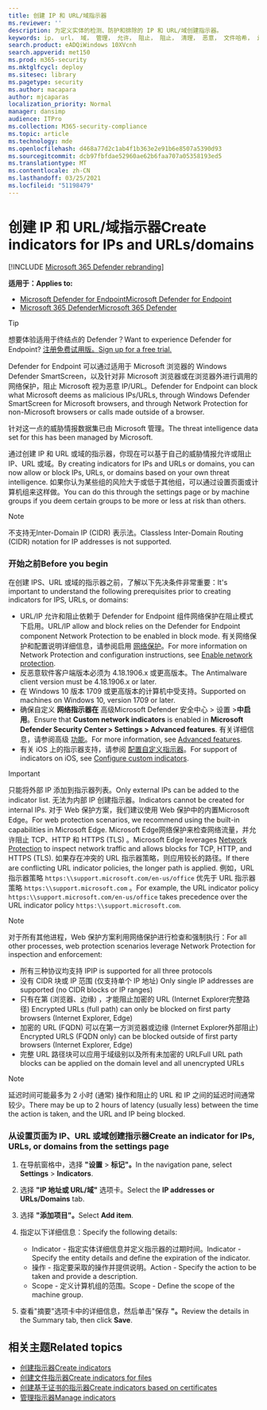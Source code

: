 ```yaml
---
title: 创建 IP 和 URL/域指示器
ms.reviewer: ''
description: 为定义实体的检测、防护和排除的 IP 和 URL/域创建指示器。
keywords: ip， url， 域， 管理， 允许， 阻止， 阻止， 清理， 恶意， 文件哈希， ip 地址， url， 域
search.product: eADQiWindows 10XVcnh
search.appverid: met150
ms.prod: m365-security
ms.mktglfcycl: deploy
ms.sitesec: library
ms.pagetype: security
ms.author: macapara
author: mjcaparas
localization_priority: Normal
manager: dansimp
audience: ITPro
ms.collection: M365-security-compliance
ms.topic: article
ms.technology: mde
ms.openlocfilehash: d468a77d2c1ab4f1b363e2e91b6e8507a5390d93
ms.sourcegitcommit: dcb97fbfdae52960ae62b6faa707a05358193ed5
ms.translationtype: MT
ms.contentlocale: zh-CN
ms.lasthandoff: 03/25/2021
ms.locfileid: "51198479"
---
```

# <a name="create-indicators-for-ips-and-urlsdomains"></a><span data-ttu-id="28795-104">创建 IP 和 URL/域指示器</span><span class="sxs-lookup"><span data-stu-id="28795-104">Create indicators for IPs and URLs/domains</span></span> 

[!INCLUDE [Microsoft 365 Defender rebranding](../../includes/microsoft-defender.md)]

<span data-ttu-id="28795-105">**适用于：**</span><span class="sxs-lookup"><span data-stu-id="28795-105">**Applies to:**</span></span>
- [<span data-ttu-id="28795-106">Microsoft Defender for Endpoint</span><span class="sxs-lookup"><span data-stu-id="28795-106">Microsoft Defender for Endpoint</span></span>](https://go.microsoft.com/fwlink/p/?linkid=2154037)
- [<span data-ttu-id="28795-107">Microsoft 365 Defender</span><span class="sxs-lookup"><span data-stu-id="28795-107">Microsoft 365 Defender</span></span>](https://go.microsoft.com/fwlink/?linkid=2118804)



> [!TIP]
> <span data-ttu-id="28795-108">想要体验适用于终结点的 Defender？</span><span class="sxs-lookup"><span data-stu-id="28795-108">Want to experience Defender for Endpoint?</span></span> [<span data-ttu-id="28795-109">注册免费试用版。</span><span class="sxs-lookup"><span data-stu-id="28795-109">Sign up for a free trial.</span></span>](https://www.microsoft.com/en-us/WindowsForBusiness/windows-atp?ocid=docs-wdatp-automationexclusionlist-abovefoldlink)


<span data-ttu-id="28795-110">Defender for Endpoint 可以通过适用于 Microsoft 浏览器的 Windows Defender SmartScreen，以及针对非 Microsoft 浏览器或在浏览器外进行调用的网络保护，阻止 Microsoft 视为恶意 IP/URL。</span><span class="sxs-lookup"><span data-stu-id="28795-110">Defender for Endpoint can block what Microsoft deems as malicious IPs/URLs, through Windows Defender SmartScreen for Microsoft browsers, and through Network Protection for non-Microsoft browsers or calls made outside of a browser.</span></span>

<span data-ttu-id="28795-111">针对这一点的威胁情报数据集已由 Microsoft 管理。</span><span class="sxs-lookup"><span data-stu-id="28795-111">The threat intelligence data set for this has been managed by Microsoft.</span></span>

<span data-ttu-id="28795-112">通过创建 IP 和 URL 或域的指示器，你现在可以基于自己的威胁情报允许或阻止 IP、URL 或域。</span><span class="sxs-lookup"><span data-stu-id="28795-112">By creating indicators for IPs and URLs or domains, you can now allow or block IPs, URLs, or domains based on your own threat intelligence.</span></span> <span data-ttu-id="28795-113">如果你认为某些组的风险大于或低于其他组，可以通过设置页面或计算机组来这样做。</span><span class="sxs-lookup"><span data-stu-id="28795-113">You can do this through the settings page or by machine groups if you deem certain groups to be more or less at risk than others.</span></span>

> [!NOTE]
> <span data-ttu-id="28795-114">不支持无Inter-Domain IP (CIDR) 表示法。</span><span class="sxs-lookup"><span data-stu-id="28795-114">Classless Inter-Domain Routing (CIDR) notation for IP addresses is not supported.</span></span> 

### <a name="before-you-begin"></a><span data-ttu-id="28795-115">开始之前</span><span class="sxs-lookup"><span data-stu-id="28795-115">Before you begin</span></span>
<span data-ttu-id="28795-116">在创建 IPS、URL 或域的指示器之前，了解以下先决条件非常重要：</span><span class="sxs-lookup"><span data-stu-id="28795-116">It's important to understand the following prerequisites prior to creating indicators for IPS, URLs, or domains:</span></span>
- <span data-ttu-id="28795-117">URL/IP 允许和阻止依赖于 Defender for Endpoint 组件网络保护在阻止模式下启用。</span><span class="sxs-lookup"><span data-stu-id="28795-117">URL/IP allow and block relies on the Defender for Endpoint component Network Protection to be enabled in block mode.</span></span> <span data-ttu-id="28795-118">有关网络保护和配置说明详细信息，请参阅启用 [网络保护](enable-network-protection.md)。</span><span class="sxs-lookup"><span data-stu-id="28795-118">For more information on Network Protection and configuration instructions, see [Enable network protection](enable-network-protection.md).</span></span>
- <span data-ttu-id="28795-119">反恶意软件客户端版本必须为 4.18.1906.x 或更高版本。</span><span class="sxs-lookup"><span data-stu-id="28795-119">The Antimalware client version must be 4.18.1906.x or later.</span></span> 
- <span data-ttu-id="28795-120">在 Windows 10 版本 1709 或更高版本的计算机中受支持。</span><span class="sxs-lookup"><span data-stu-id="28795-120">Supported on machines on Windows 10, version 1709 or later.</span></span> 
- <span data-ttu-id="28795-121">确保自定义 **网络指示器在** 高级Microsoft Defender 安全中心 > 设置 >**中启用**。</span><span class="sxs-lookup"><span data-stu-id="28795-121">Ensure that **Custom network indicators** is enabled in **Microsoft Defender Security Center > Settings > Advanced features**.</span></span> <span data-ttu-id="28795-122">有关详细信息，请参阅高级 [功能](advanced-features.md)。</span><span class="sxs-lookup"><span data-stu-id="28795-122">For more information, see [Advanced features](advanced-features.md).</span></span>
- <span data-ttu-id="28795-123">有关 iOS 上的指示器支持，请参阅 [配置自定义指示器](https://docs.microsoft.com/microsoft-365/security/defender-endpoint/ios-configure-features#configure-custom-indicators)。</span><span class="sxs-lookup"><span data-stu-id="28795-123">For support of indicators on iOS, see [Configure custom indicators](https://docs.microsoft.com/microsoft-365/security/defender-endpoint/ios-configure-features#configure-custom-indicators).</span></span>


> [!IMPORTANT]
> <span data-ttu-id="28795-124">只能将外部 IP 添加到指示器列表。</span><span class="sxs-lookup"><span data-stu-id="28795-124">Only external IPs can be added to the indicator list.</span></span> <span data-ttu-id="28795-125">无法为内部 IP 创建指示器。</span><span class="sxs-lookup"><span data-stu-id="28795-125">Indicators cannot be created for internal IPs.</span></span>
> <span data-ttu-id="28795-126">对于 Web 保护方案，我们建议使用 Web 保护中的内置Microsoft Edge。</span><span class="sxs-lookup"><span data-stu-id="28795-126">For web protection scenarios, we recommend using the built-in capabilities in Microsoft Edge.</span></span> <span data-ttu-id="28795-127">Microsoft Edge网络保护来检查网络流量[](network-protection.md)，并允许阻止 TCP、HTTP 和 HTTPS (TLS) 。</span><span class="sxs-lookup"><span data-stu-id="28795-127">Microsoft Edge leverages [Network Protection](network-protection.md) to inspect network traffic and allows blocks for TCP, HTTP, and HTTPS (TLS).</span></span> <span data-ttu-id="28795-128">如果存在冲突的 URL 指示器策略，则应用较长的路径。</span><span class="sxs-lookup"><span data-stu-id="28795-128">If there are conflicting URL indicator policies, the longer path is applied.</span></span> <span data-ttu-id="28795-129">例如，URL 指示器策略 `https:\\support.microsoft.com/en-us/office` 优先于 URL 指示器策略 `https:\\support.microsoft.com` 。</span><span class="sxs-lookup"><span data-stu-id="28795-129">For example, the URL indicator policy `https:\\support.microsoft.com/en-us/office` takes precedence over the URL indicator policy `https:\\support.microsoft.com`.</span></span>

> [!NOTE]
> <span data-ttu-id="28795-130">对于所有其他进程，Web 保护方案利用网络保护进行检查和强制执行：</span><span class="sxs-lookup"><span data-stu-id="28795-130">For all other processes, web protection scenarios leverage Network Protection for inspection and enforcement:</span></span> 
> - <span data-ttu-id="28795-131">所有三种协议均支持 IP</span><span class="sxs-lookup"><span data-stu-id="28795-131">IP is supported for all three protocols</span></span>
> - <span data-ttu-id="28795-132">没有 CIDR 块或 IP 范围 (仅支持单个 IP 地址) </span><span class="sxs-lookup"><span data-stu-id="28795-132">Only single IP addresses are supported (no CIDR blocks or IP ranges)</span></span>
> - <span data-ttu-id="28795-133">只有在第 (浏览器、边缘) ，才能阻止加密的 URL (Internet Explorer完整路径) </span><span class="sxs-lookup"><span data-stu-id="28795-133">Encrypted URLs (full path) can only be blocked on first party browsers (Internet Explorer, Edge)</span></span>
> - <span data-ttu-id="28795-134">加密的 URL (FQDN) 可以在第一方浏览器或边缘 (Internet Explorer外部阻止) </span><span class="sxs-lookup"><span data-stu-id="28795-134">Encrypted URLS (FQDN only) can be blocked outside of first party browsers (Internet Explorer, Edge)</span></span>
> - <span data-ttu-id="28795-135">完整 URL 路径块可以应用于域级别以及所有未加密的 URL</span><span class="sxs-lookup"><span data-stu-id="28795-135">Full URL path blocks can be applied on the domain level and all unencrypted URLs</span></span>
 
> [!NOTE]
> <span data-ttu-id="28795-136">延迟时间可能最多为 2 小时 (通常) 操作和阻止的 URL 和 IP 之间的延迟时间通常较少。</span><span class="sxs-lookup"><span data-stu-id="28795-136">There may be up to 2 hours of latency (usually less) between the time the action is taken, and the URL and IP being blocked.</span></span> 

### <a name="create-an-indicator-for-ips-urls-or-domains-from-the-settings-page"></a><span data-ttu-id="28795-137">从设置页面为 IP、URL 或域创建指示器</span><span class="sxs-lookup"><span data-stu-id="28795-137">Create an indicator for IPs, URLs, or domains from the settings page</span></span>

1. <span data-ttu-id="28795-138">在导航窗格中，选择 **"设置**  >  **标记"。**</span><span class="sxs-lookup"><span data-stu-id="28795-138">In the navigation pane, select **Settings** > **Indicators**.</span></span>  

2. <span data-ttu-id="28795-139">选择 **"IP 地址或 URL/域"** 选项卡。</span><span class="sxs-lookup"><span data-stu-id="28795-139">Select the **IP addresses or URLs/Domains** tab.</span></span>

3. <span data-ttu-id="28795-140">选择 **"添加项目"。**</span><span class="sxs-lookup"><span data-stu-id="28795-140">Select **Add item**.</span></span>

4. <span data-ttu-id="28795-141">指定以下详细信息：</span><span class="sxs-lookup"><span data-stu-id="28795-141">Specify the following details:</span></span>
   - <span data-ttu-id="28795-142">Indicator - 指定实体详细信息并定义指示器的过期时间。</span><span class="sxs-lookup"><span data-stu-id="28795-142">Indicator - Specify the entity details and define the expiration of the indicator.</span></span>
   - <span data-ttu-id="28795-143">操作 - 指定要采取的操作并提供说明。</span><span class="sxs-lookup"><span data-stu-id="28795-143">Action - Specify the action to be taken and provide a description.</span></span>
   - <span data-ttu-id="28795-144">Scope - 定义计算机组的范围。</span><span class="sxs-lookup"><span data-stu-id="28795-144">Scope - Define the scope of the machine group.</span></span>

5. <span data-ttu-id="28795-145">查看"摘要"选项卡中的详细信息，然后单击"保存 **"。**</span><span class="sxs-lookup"><span data-stu-id="28795-145">Review the details in the Summary tab, then click **Save**.</span></span>

## <a name="related-topics"></a><span data-ttu-id="28795-146">相关主题</span><span class="sxs-lookup"><span data-stu-id="28795-146">Related topics</span></span>
- [<span data-ttu-id="28795-147">创建指示器</span><span class="sxs-lookup"><span data-stu-id="28795-147">Create indicators</span></span>](manage-indicators.md)
- [<span data-ttu-id="28795-148">创建文件指示器</span><span class="sxs-lookup"><span data-stu-id="28795-148">Create indicators for files</span></span>](indicator-file.md)
- [<span data-ttu-id="28795-149">创建基于证书的指示器</span><span class="sxs-lookup"><span data-stu-id="28795-149">Create indicators based on certificates</span></span>](indicator-certificates.md)
- [<span data-ttu-id="28795-150">管理指示器</span><span class="sxs-lookup"><span data-stu-id="28795-150">Manage indicators</span></span>](indicator-manage.md)

